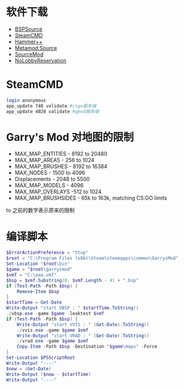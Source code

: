 # 软件下载
- [BSPSource](https://github.com/ata4/bspsrc/releases)
- [SteamCMD](https://developer.valvesoftware.com/wiki/SteamCMD)
- [Hammer++](https://ficool2.github.io/HammerPlusPlus-Website/download.html)
- [Metamod:Source](https://www.metamodsource.net/downloads.php?branch=stable)
- [SourceMod](https://www.sourcemod.net/downloads.php?branch=stable)
- [NoLobbyReservation](https://github.com/vanz666/NoLobbyReservation/releases)

# SteamCMD
```bash
login anonymous
app_update 740 validate #csgo服务端
app_update 4020 validate #gmod服务端
```

# Garry's Mod 对地图的限制
- MAX_MAP_ENTITIES - 8192 to 20480
- MAX_MAP_AREAS - 256 to 1024
- MAX_MAP_BRUSHES - 8192 to 16384
- MAX_NODES - 1500 to 4096
- Displacements - 2048 to 5500 
- MAX_MAP_MODELS - 4096
- MAX_MAP_OVERLAYS -512 to 1024
- MAX_MAP_BRUSHSIDES - 65k to 163k,  matching CS:GO limits

to 之前的数字表示原来的限制

# 编译脚本
```powershell
$ErrorActionPreference = "Stop"
$root = "C:\Program Files (x86)\Steam\steamapps\common\GarrysMod"
Set-Location "$root\bin"
$game = "$root\garrysmod"
$vmf = "C:\aaa.vmf"
$bsp = $vmf.Substring(0, $vmf.Length - 4) + ".bsp"
if (Test-Path -Path $bsp) {
    Remove-Item $bsp
}
$startTime = Get-Date
Write-Output "start VBSP : " $startTime.ToString()
./vbsp.exe -game $game -leaktest $vmf
if (Test-Path -Path $bsp) {
    Write-Output "start VVIS : " (Get-Date).ToString()
    ./vvis.exe -game $game $vmf
    Write-Output "start VRAD : " (Get-Date).ToString()
    ./vrad.exe -game $game $vmf
    Copy-Item -Path $bsp -Destination "$game\maps" -Force
}
Set-Location $PSScriptRoot
Write-Output "----"
$now = (Get-Date)
Write-Output ($now - $startTime)
Write-Output "----"
```

